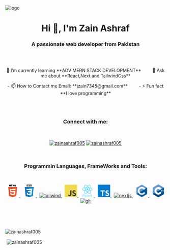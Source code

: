 ![logo](https://github.com/ZainAshraf005/ZainAshraf/blob/main/banner2.png)

<h1 align="center" style{color:red;} >Hi 👋, I'm Zain Ashraf</h1>
<h3 align="center">A passionate web developer from Pakistan</h3>
<br/>
<br/>

<p align="center">
🌱 I’m currently learning **ADV MERN STACK DEVELOPMENT** &nbsp; &nbsp; &nbsp; &nbsp;
 💬 Ask me about **React,Next and TailwindCss**
</p>

<p align="center">
- 📫 How to Contact me Email: **jzain7345@gmail.com**  &nbsp; &nbsp; &nbsp; &nbsp;
- ⚡ Fun fact **I love programming**
        
</p>



<br/>
<br/> 

<h3 align="center">Connect with me:</h3>
<br/>
<p align="center">
<a href="https://linkedin.com/in/zainashraf005" target="blank"><img align="center" src="https://raw.githubusercontent.com/rahuldkjain/github-profile-readme-generator/master/src/images/icons/Social/linked-in-alt.svg" alt="zainashraf005" height="30" width="40" /></a>
<a href="https://www.hackerrank.com/zainashraf005" target="blank"><img align="center" src="https://raw.githubusercontent.com/rahuldkjain/github-profile-readme-generator/master/src/images/icons/Social/hackerrank.svg" alt="zainashraf005" height="30" width="40" /></a>
</p>
<br/>
<h3 align="center">Programmin Languages, FrameWorks and Tools:</h3>
<br/>
<p align="center">
        <a href="https://www.w3.org/html/" target="_blank" rel="noreferrer">
            <img src="https://raw.githubusercontent.com/devicons/devicon/master/icons/html5/html5-original-wordmark.svg"
                alt="html5" width="40" height="40" /> </a> &nbsp;
        <a href="https://www.w3schools.com/css/" target="_blank" rel="noreferrer">
            <img src="https://raw.githubusercontent.com/devicons/devicon/master/icons/css3/css3-original-wordmark.svg"
                alt="css3" width="40" height="40" /> </a> &nbsp;
        <a href="https://tailwindcss.com/" target="_blank" rel="noreferrer">
            <img src="https://www.vectorlogo.zone/logos/tailwindcss/tailwindcss-icon.svg" alt="tailwind" width="40"
                height="40" /> </a> &nbsp;
        <a href="https://developer.mozilla.org/en-US/docs/Web/JavaScript" target="_blank" rel="noreferrer">
            <img src="https://raw.githubusercontent.com/devicons/devicon/master/icons/javascript/javascript-original.svg"
                alt="javascript" width="40" height="40" /> </a> &nbsp;
        <a href="https://reactjs.org/" target="_blank" rel="noreferrer">
            <img src="https://raw.githubusercontent.com/devicons/devicon/master/icons/react/react-original-wordmark.svg"
                alt="react" width="40" height="40" /> </a> &nbsp;
 <a href="https://typescript.org/" target="_blank" rel="noreferrer">
            <img src="https://raw.githubusercontent.com/devicons/devicon/master/icons/typescript/typescript-original.svg"
                alt="react" width="40" height="40" /> </a> &nbsp;
        <a href="https://nextjs.org/" target="_blank" rel="noreferrer">
            <img src="https://cdn.worldvectorlogo.com/logos/nextjs-2.svg" alt="nextjs" width="40" height="40" /> </a> &nbsp;
        <a href="https://www.cprogramming.com/" target="_blank" rel="noreferrer">
            <img src="https://raw.githubusercontent.com/devicons/devicon/master/icons/c/c-original.svg" alt="c"
                width="40" height="40" /> </a> &nbsp;
        <a href="https://www.w3schools.com/cpp/" target="_blank" rel="noreferrer">
            <img src="https://raw.githubusercontent.com/devicons/devicon/master/icons/cplusplus/cplusplus-original.svg"
                alt="cplusplus" width="40" height="40" /> </a> &nbsp;
        <a href="https://git-scm.com/" target="_blank" rel="noreferrer">
            <img src="https://www.vectorlogo.zone/logos/git-scm/git-scm-icon.svg" alt="git" width="40" height="40" />
        </a> &nbsp;
    </p>
    <br/>
    <br/>
    <br/>

    

<p><img height="180px" width="100%"  align="center" src="https://github-readme-stats.vercel.app/api/top-langs?username=zainashraf005&show_icons=true&locale=en&layout=compact" alt="zainashraf005" /></p>

<p>&nbsp;<img height="180px" width="100%"  align="center" src="https://github-readme-stats.vercel.app/api?username=zainashraf005&show_icons=true&locale=en" alt="zainashraf005" /></p>
